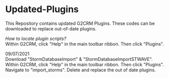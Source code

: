 # Updated-Plugins
 
This Repository contains updated G2CRM Plugins. These codes can be downloaded to replace out-of-date plugins.

*How to locate plugin scripts?* \
Within G2CRM, click "Help" in the main toolbar ribbon. Then click "Plugins". 


09/07/2021 \
Download "StormDatabaseImport" & "StormDatabaseImportSTWAVE". \
Within G2CRM, click "Help" in the main toolbar ribbon. Then click "Plugins". \
Navigate to "import_storms". Delete and replace the out of date plugins.